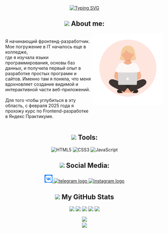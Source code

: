 <!-- Привет, меня зовут Анастасия Карпова. Я Фронтенд разрабочик -->
<div align="center">
  <a href="https://git.io/typing-svg">
    <img src="https://readme-typing-svg.demolab.com?font=Fira+Code&pause=1000&color=FFFFFF&width=355&height=40&lines=Hi%2C+my+name+Anastasia+Karpova!;I'm+Frontend+Developer" alt="Typing SVG" />
  </a>
</div>

<!-- Обо мне -->
<h2 align="center"> 
  <img src="https://media0.giphy.com/media/v1.Y2lkPTc5MGI3NjExMnBuang0eXVlamRiaGVnM2R2MGliNTZlcGs1ZnVpMWk5dTBlc2w5NCZlcD12MV9pbnRlcm5hbF9naWZfYnlfaWQmY3Q9cw/mGcNjsfWAjY5AEZNw6/giphy.gif" width="50"> 
  About me:
</h2>
<div>
  <img align='right' src="images/afanassk.png" width="230">
  <p>
    </br>
    Я начинающий фронтенд-разработчик. Мое погружение в IT началось еще в колледже,</br> где я изучала языки программирования, основы баз данных, и получила первый опыт в разработке простых программ и сайтов. 
    Именно там я поняла, что меня вдохновляет создание видимой и интерактивной части веб-приложений. 
    </br>
    </br>
    Для того чтобы углубиться в эту область, с февраля 2025 года я прохожу курс по Frontend-разработке </br>в Яндекс Практикуме.
    </br>
    </br>
  </p>
</div>

<!-- Инструменты -->
<h2 align="center">
  <img src="https://media1.giphy.com/media/v1.Y2lkPTc5MGI3NjExOHRtNHZiNnprNXM0OXdtazRnanZkaXc0dG1vODgyOGs0cTY4amw0bCZlcD12MV9pbnRlcm5hbF9naWZfYnlfaWQmY3Q9cw/kL3ZvNKk4hyR1B8hVt/giphy.gif" width="22"> 
  Tools:
</h2>
<div align="center">

![HTML5](https://img.shields.io/badge/html5-%23E34F26.svg?style=for-the-badge&logo=html5&logoColor=white)
![CSS3](https://img.shields.io/badge/css-%23663399.svg?style=for-the-badge&logo=css&logoColor=white)
![JavaScript](https://img.shields.io/badge/javascript-%23323330.svg?style=for-the-badge&logo=javascript&logoColor=%23F7DF1E)

</div>

<!-- Социальные сети -->
<h2 align="center">
  <img src="https://media1.giphy.com/media/v1.Y2lkPTc5MGI3NjExNGI2ejhpd3AxZzE5NDJ5djlxdWNjZHdobGI3Y21qN3kxa3J6MXd6cCZlcD12MV9pbnRlcm5hbF9naWZfYnlfaWQmY3Q9cw/dhGGpFEXFUN63MVaSR/giphy.gif" width="22"> 
  Social Media:
</h2>

<div align="center">
  <a href="https://vk.com/loveu_somuch" target="_blank">
    <img src="logo/vk logo.png" height="25" alt="vk logo"  />
  </a>
  <a href="https://t.me/ph_afanas" target="_blank">
    <img src="https://img.shields.io/static/v1?message=Telegram&logo=telegram&label=&color=2CA5E0&logoColor=white&labelColor=&style=for-the-badge" height="25" alt="telegram logo"  />
  </a>
  <a href="https://instagram.com/ph_afanas" target="_blank">
    <img src="https://img.shields.io/badge/Instagram-%23E4405F.svg?style=for-the-badge&logo=Instagram&logoColor=white" height="25" alt="instagram logo" />
  </a>
</div>


<!-- Моя статистика -->
<h2 align="center">
   <img src="https://media4.giphy.com/media/v1.Y2lkPTc5MGI3NjExYnNiY2J3MnBoNG90MGc1cnp5MmxxaDZrYjRyMXkyYWNwbjdheW82ZCZlcD12MV9pbnRlcm5hbF9naWZfYnlfaWQmY3Q9cw/DDGQgJLkOlSKe08e74/giphy.gif" width="22"> 
  My GitHub Stats
</h2>
<div align="center">

![](http://github-profile-summary-cards.vercel.app/api/cards/profile-details?username=afanassk&theme=dracula)
![](http://github-profile-summary-cards.vercel.app/api/cards/repos-per-language?username=afanassk&theme=dracula)
![](http://github-profile-summary-cards.vercel.app/api/cards/most-commit-language?username=afanassk&theme=dracula)
![](http://github-profile-summary-cards.vercel.app/api/cards/stats?username=afanassk&theme=dracula)
![](http://github-profile-summary-cards.vercel.app/api/cards/productive-time?username=afanassk&theme=dracula&utcOffset=8)

</div>

<!-- Посещения -->
<div align="center">
  <a href="https://visitorbadge.io/status?path=https%3A%2F%2Fgithub.com%2Fafanassk">
    <img src="https://api.visitorbadge.io/api/visitors?path=https%3A%2F%2Fgithub.com%2Fafanassk&countColor=%23263759" />
  </a>
</div>

<div align="center">
  <img src="https://capsule-render.vercel.app/api?type=waving&height=110&color=gradient&section=footer&reversal=false" />
</div>

<!--
**afanassk/afanassk** is a ✨ _special_ ✨ repository because its `README.md` (this file) appears on your GitHub profile.

Here are some ideas to get you started:

- 🔭 I’m currently working on ...
- 🌱 I’m currently learning ...
- 👯 I’m looking to collaborate on ...
- 🤔 I’m looking for help with ...
- 💬 Ask me about ...
- 📫 How to reach me: ...
- 😄 Pronouns: ...
- ⚡ Fun fact: ...
-->
